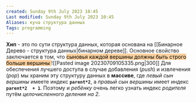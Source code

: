 ```yaml
---
created: Sunday 9th July 2023 10:45
Last modified: Sunday 9th July 2023 10:45
Aliases: куча структура данных
Tags: programming
---
```




**Хип** - это по сути структура данных, которая основана на [[Бинарное Дерево - структура данных|бинарном дереве]]. Основное свойство заключается в том, что <mark style="background: #FFB86CA6;">сыновья каждой вершины должны быть строго больше вершины </mark>
![[Pasted image 20230709105335.png|300]]
Для обеспечения лучшего доступа в случае добавления (*push*) и извлечения (*pop*) мы храним эту структуру данных в **массиве**, где *левый сын вершины* имеете индекс **`parent*2`**, а *правый сын вершины* имеет индекс **`parent*2  + 1`**. 
Поэтому и *ребёнку* очень легко узнать индекс *родителя* путём *целочисленного деления на 2*.

